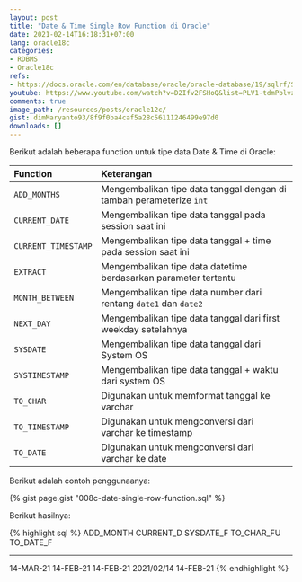 ```yaml
---
layout: post
title: "Date & Time Single Row Function di Oracle"
date: 2021-02-14T16:18:31+07:00
lang: oracle18c
categories:
- RDBMS
- Oracle18c
refs: 
- https://docs.oracle.com/en/database/oracle/oracle-database/19/sqlrf/Single-Row-Functions.html#GUID-5652DBC2-41C7-4F07-BEDD-DAF620E35F3C
youtube: https://www.youtube.com/watch?v=D2Ifv2FSHoQ&list=PLV1-tdmPblvzqS-Z57hZ_spTRtVvnYYpV&index=34
comments: true
image_path: /resources/posts/oracle12c/
gist: dimMaryanto93/8f9f0ba4caf5a28c56111246499e97d0
downloads: []
---
```


Berikut adalah beberapa function untuk tipe data Date & Time di Oracle:

| Function              | Keterangan                                                            |
|:----------            |:----------------------------------                                    |
| `ADD_MONTHS`          | Mengembalikan tipe data tanggal dengan di tambah perameterize `int`   |
| `CURRENT_DATE`        | Mengembalikan tipe data tanggal pada session saat ini                 |
| `CURRENT_TIMESTAMP`   | Mengembalikan tipe data tanggal + time pada session saat ini          |
| `EXTRACT`             | Mengembalikan tipe data datetime berdasarkan parameter tertentu       |
| `MONTH_BETWEEN`       | Mengembalikan tipe data number dari rentang `date1` dan `date2`       |
| `NEXT_DAY`            | Mengembalikan tipe data tanggal dari first weekday setelahnya         |
| `SYSDATE`             | Mengembalikan tipe data tanggal dari System OS                        |
| `SYSTIMESTAMP`        | Mengembalikan tipe data tanggal + waktu dari system OS                |
| `TO_CHAR`             | Digunakan untuk memformat tanggal ke varchar                          |
| `TO_TIMESTAMP`        | Digunakan untuk mengconversi dari varchar ke timestamp                |
| `TO_DATE`             | Digunakan untuk mengconversi dari varchar ke date                     |

Berikut adalah contoh penggunaanya:

{% gist page.gist "008c-date-single-row-function.sql" %}

Berikut hasilnya:

{% highlight sql %}
ADD_MONTH CURRENT_D SYSDATE_F TO_CHAR_FU TO_DATE_F
--------- --------- --------- ---------- ---------
14-MAR-21 14-FEB-21 14-FEB-21 2021/02/14 14-FEB-21
{% endhighlight %}